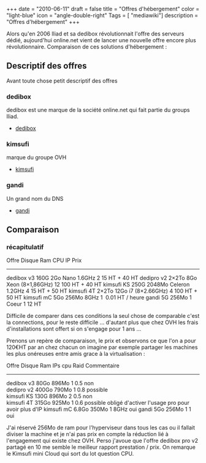 +++
date = "2010-06-11"
draft = false
title = "Offres d'hébergement"
color = "light-blue"
icon = "angle-double-right"
Tags = [ "mediawiki"]
description = "Offres d'hébergement"
+++

Alors qu'en 2006 Iliad et sa dedibox révolutionnait l'offre des serveurs
dédié, aujourd'hui online.net vient de lancer une nouvelle offre encore
plus révolutionnaire. Comparaison de ces solutions d'hébergement :

Descriptif des offres
---------------------

Avant toute chose petit descriptif des offres

### dedibox

dedibox est une marque de la société online.net qui fait partie du
groups Iliad.

-   [dedibox](http://www.dedibox.fr)

### kimsufi

marque du groupe OVH

-   [kimsufi](http://www.kimsufi.com/)

### gandi

Un grand nom du DNS

-   [gandi](https://www.gandi.net/hebergement/)

Comparaison
-----------

### récapitulatif

  Offre        Disque   Ram      CPU                IP   Prix
  ------------ -------- -------- ------------------ ---- ------------------
  dedibox v3   160G     2Go      Nano 1.6GHz        2    15 HT + 40 HT
  dedipro v2   2×2To    8Go      Xeon (8×1,86GHz)   12   100 HT + 40 HT
  kimsufi KS   250G     2048Mo   Celeron 1.2GHz     4    15 HT + 50 HT
  kimsufi 4T   2×2To    12Go     i7 (8×2.66GHz)     4    100 HT + 50 HT
  kimsufi mC   5Go      256Mo    8GHz               1     0.01 HT / heure
  gandi        5G       256Mo    1 Coeur            1    12 HT

Difficile de comparer dans ces conditions la seul chose de comparable
c'est la connections, pour le reste difficile ... d'autant plus que chez
OVH les frais d'installations sont offert si on s'engage pour 1 ans ...

Prenons un repère de comparaison, le prix et observons ce que l'on a
pour 120€HT par an chez chacun on imagine par exemple partager les
machines les plus onéreuses entre amis grace à la virtualisation :

  Offre        Disque   Ram     IPs   cpu    Raid       Commentaire
  ------------ -------- ------- ----- ------ ---------- ---------------------------------------------------
  dedibox v3   80Go     896Mo   1     0.5    non        
  dedipro v2   400Go    790Mo   1     0.8    possible   
  kimsufi KS   130G     896Mo   2     0.5    non        
  kimsufi 4T   315Go    925Mo   1     0.6    possible   obligé d'activer l'usage pro pour avoir plus d'IP
  kimsufi mC   6.8Go    350Mo   1     8GHz   oui
  gandi        5Go      256Mo   1     1      oui

J'ai réservé 256Mo de ram pour l'hyperviseur dans tous les cas ou il
fallait diviser la machine et je n'ai pas prix en compte la réduction
lié à l'engagement qui existe chez OVH. Perso j'avoue que l'offre
dedibox pro v2 partagé en 10 me semble le meilleur rapport prestation /
prix. On remarque le Kimsufi mini Cloud qui sort du lot question CPU.
